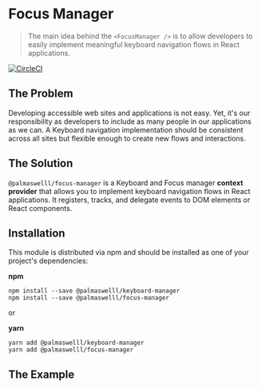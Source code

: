
# Focus Manager
> The main idea behind the `<FocusManager />` is to allow developers to easily implement meaningful keyboard navigation flows in React applications.

[![CircleCI](https://circleci.com/gh/Palmaswell/focus-manager.svg?style=svg)](https://circleci.com/gh/Palmaswell/focus-manager)

## The Problem
Developing accessible web sites and applications is not easy. Yet, it's our responsibility as developers to include as many people in our applications as we can. A Keyboard navigation implementation should be consistent across all sites but flexible enough to create new flows and interactions.

## The Solution
`@palmaswelll/focus-manager` is a Keyboard and Focus manager **context provider** that allows you to implement keyboard navigation flows in React applications. It registers, tracks, and delegate events to DOM elements or React components.

## Installation
This module is distributed via npm and should be installed as one of your project's dependencies:

**npm**
``` 
npm install --save @palmaswelll/keyboard-manager
npm install --save @palmaswelll/focus-manager
```
or

**yarn**
``` 
yarn add @palmaswelll/keyboard-manager
yarn add @palmaswelll/focus-manager
```
## The Example
